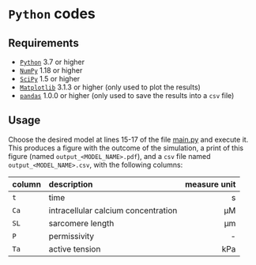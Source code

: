 # `Python` codes #

## Requirements

- [`Python`](https://www.python.org/) 3.7 or higher
- [`NumPy`](https://numpy.org/) 1.18 or higher
- [`SciPy`](https://www.scipy.org/) 1.5 or higher
- [`Matplotlib`](https://matplotlib.org/) 3.1.3 or higher (only used to plot the results)
- [`pandas`](https://pandas.pydata.org/) 1.0.0 or higher (only used to save the results into a `csv` file)

## Usage

Choose the desired model at lines 15-17 of the file [main.py](main.py) and execute it.
This produces a figure with the outcome of the simulation, a print of this figure (named `output_<MODEL_NAME>.pdf`), and a `csv` file named `output_<MODEL_NAME>.csv`, with the following columns:

| column | description                         | measure unit |
|:-------|:------------------------------------|-------------:|
| `t`    | time                                | s            |
| `Ca`   | intracellular calcium concentration | μM           |
| `SL`   | sarcomere length                    | μm           |
| `P`    | permissivity                        | -            |
| `Ta`   | active tension                      | kPa          |